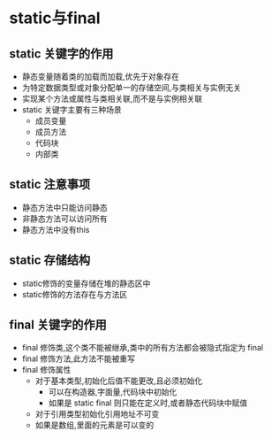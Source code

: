 # static与final

## static 关键字的作用

- 静态变量随着类的加载而加载,优先于对象存在
- 为特定数据类型或对象分配单一的存储空间,与类相关与实例无关
- 实现某个方法或属性与类相关联,而不是与实例相关联
- static 关键字主要有三种场景
    - 成员变量
    - 成员方法
    - 代码块
    - 内部类

## static 注意事项

- 静态方法中只能访问静态
- 非静态方法可以访问所有
- 静态方法中没有this

## static 存储结构

- static修饰的变量存储在堆的静态区中
- static修饰的方法存在与方法区

## final 关键字的作用

- final 修饰类,这个类不能被继承,类中的所有方法都会被隐式指定为 final
- final 修饰方法,此方法不能被重写
- final 修饰属性
    - 对于基本类型,初始化后值不能更改,且必须初始化
        - 可以在构造器,字面量,代码块中初始化
        - 如果是 static final 则只能在定义时,或者静态代码块中赋值
    - 对于引用类型初始化引用地址不可变
    - 如果是数组,里面的元素是可以变的